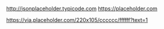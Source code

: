http://jsonplaceholder.typicode.com
https://placeholder.com

https://via.placeholder.com/220x105/cccccc/ffffff?text=1



